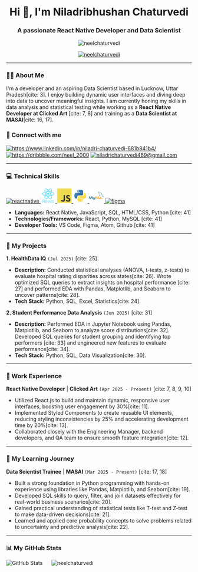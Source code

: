 <h1 align="center">Hi 👋, I'm Niladribhushan Chaturvedi</h1>
<h3 align="center">A passionate React Native Developer and Data Scientist</h3>

<p align="center"> 
  <img src="https://komarev.com/ghpvc/?username=neelchaturvedi&label=Profile%20views&color=0e75b6&style=flat" alt="neelchaturvedi" />
</p>
<p align="center">
  <a href="https://github.com/ryo-ma/github-profile-trophy">
    <img src="https://github-profile-trophy.vercel.app/?username=neelchaturvedi&margin-w=15" alt="neelchaturvedi" />
  </a>
</p>

---

### 👨‍💻 About Me

I'm a developer and an aspiring Data Scientist based in Lucknow, Uttar Pradesh[cite: 3]. I enjoy building dynamic user interfaces and diving deep into data to uncover meaningful insights. I am currently honing my skills in data analysis and statistical testing while working as a **React Native Developer at Clicked Art** [cite: 7, 8] and training as a **Data Scientist at MASAI**[cite: 16, 17].

### 🤝 Connect with me

<p align="left">
  <a href="https://www.linkedin.com/in/niladri-chaturvedi-681b841b4/" target="blank"><img align="center" src="https://raw.githubusercontent.com/rahuldkjain/github-profile-readme-generator/master/src/images/icons/Social/linked-in-alt.svg" alt="https://www.linkedin.com/in/niladri-chaturvedi-681b841b4/" height="30" width="40" /></a>
  <a href="https://dribbble.com/neel_2000" target="blank"><img align="center" src="https://raw.githubusercontent.com/rahuldkjain/github-profile-readme-generator/master/src/images/icons/Social/dribbble.svg" alt="https://dribbble.com/neel_2000" height="30" width="40" /></a>
  <a href="mailto:niladrichaturvedi469@gmail.com"><img align="center" src="https://img.shields.io/badge/Gmail-D14836?style=for-the-badge&logo=gmail&logoColor=white" alt="niladrichaturvedi469@gmail.com" /></a>
</p>

---

### 💻 Technical Skills

<p align="left"> 
  <a href="https://reactnative.dev/" target="_blank" rel="noreferrer"> <img src="https://reactnative.dev/img/header_logo.svg" alt="reactnative" width="40" height="40"/> </a> 
  <a href="https://react.dev/" target="_blank" rel="noreferrer"> <img src="https://raw.githubusercontent.com/devicons/devicon/master/icons/react/react-original-wordmark.svg" alt="react" width="40" height="40"/> </a> 
  <a href="https://developer.mozilla.org/en-US/docs/Web/JavaScript" target="_blank" rel="noreferrer"> <img src="https://raw.githubusercontent.com/devicons/devicon/master/icons/javascript/javascript-original.svg" alt="javascript" width="40" height="40"/> </a> 
  <a href="https://www.python.org" target="_blank" rel="noreferrer"> <img src="https://raw.githubusercontent.com/devicons/devicon/master/icons/python/python-original.svg" alt="python" width="40" height="40"/> </a> 
  <a href="https://www.mysql.com/" target="_blank" rel="noreferrer"> <img src="https://raw.githubusercontent.com/devicons/devicon/master/icons/mysql/mysql-original-wordmark.svg" alt="mysql" width="40" height="40"/> </a> 
  <a href="https://www.figma.com/" target="_blank" rel="noreferrer"> <img src="https://www.vectorlogo.zone/logos/figma/figma-icon.svg" alt="figma" width="40" height="40"/> </a> 
</p>

- **Languages:** React Native, JavaScript, SQL, HTML/CSS, Python [cite: 41]
- **Technologies/Frameworks:** React, Python, MySQL [cite: 41]
- **Developer Tools:** VS Code, Figma, Atom, Github [cite: 41]

---

### 🚀 My Projects

**1. HealthData IQ** `(Jul 2025)` [cite: 25]
- **Description:** Conducted statistical analyses (ANOVA, t-tests, z-tests) to evaluate hospital rating disparities across states[cite: 26]. Wrote optimized SQL queries to extract insights on hospital performance [cite: 27] and performed EDA with Pandas, Matplotlib, and Seaborn to uncover patterns[cite: 28].
- **Tech Stack:** Python, SQL, Excel, Statistics[cite: 24].

**2. Student Performance Data Analysis** `(Jun 2025)` [cite: 31]
- **Description:** Performed EDA in Jupyter Notebook using Pandas, Matplotlib, and Seaborn to analyze score distributions[cite: 32]. Developed SQL queries for student grouping and identifying top performers [cite: 33] and engineered new features to evaluate performance[cite: 34].
- **Tech Stack:** Python, SQL, Data Visualization[cite: 30].

---

### 💼 Work Experience

**React Native Developer** | **Clicked Art** `(Apr 2025 - Present)` [cite: 7, 8, 9, 10]
- Utilized React.js to build and maintain dynamic, responsive user interfaces, boosting user engagement by 30%[cite: 11].
- Implemented Styled Components to create reusable UI elements, reducing styling inconsistencies by 25% and accelerating development time by 20%[cite: 13].
- Collaborated closely with the Engineering Manager, backend developers, and QA team to ensure smooth feature integration[cite: 12].

---

### 🌱 My Learning Journey

**Data Scientist Trainee** | **MASAI** `(Mar 2025 - Present)` [cite: 17, 18]
- Built a strong foundation in Python programming with hands-on experience using libraries like Pandas, Matplotlib, and Seaborn[cite: 19].
- Developed SQL skills to query, filter, and join datasets effectively for real-world business scenarios[cite: 20].
- Gained practical understanding of statistical tests like T-test and Z-test to make data-driven decisions[cite: 21].
- Learned and applied core probability concepts to solve problems related to uncertainty and predictive analysis[cite: 22].

---

### 📊 My GitHub Stats

<p align="left">
  <img src="https://github-readme-stats.vercel.app/api?username=neelchaturvedi&show_icons=true&theme=radical&hide_border=true" alt="GitHub Stats">
  &nbsp;&nbsp;&nbsp;&nbsp;
  <img src="https://github-readme-stats.vercel.app/api/top-langs?username=neelchaturvedi&show_icons=true&locale=en&layout=compact&theme=radical&hide_border=true" alt="neelchaturvedi" />
</p>
